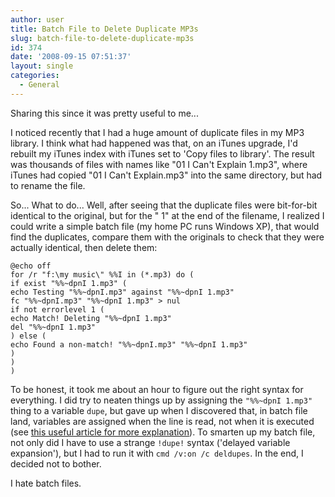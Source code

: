 ```yaml
---
author: user
title: Batch File to Delete Duplicate MP3s
slug: batch-file-to-delete-duplicate-mp3s
id: 374
date: '2008-09-15 07:51:37'
layout: single
categories:
  - General
---
```


Sharing this since it was pretty useful to me...

I noticed recently that I had a huge amount of duplicate files in my MP3 library. I think what had happened was that, on an iTunes upgrade, I'd rebuilt my iTunes index with iTunes set to 'Copy files to library'. The result was thousands of files with names like "01 I Can't Explain 1.mp3", where iTunes had copied "01 I Can't Explain.mp3" into the same directory, but had to rename the file.

So... What to do... Well, after seeing that the duplicate files were bit-for-bit identical to the original, but for the " 1" at the end of the filename, I realized I could write a simple batch file (my home PC runs Windows XP), that would find the duplicates, compare them with the originals to check that they were actually identical, then delete them:

    @echo off
    for /r "f:\my music\" %%I in (*.mp3) do (
    if exist "%%~dpnI 1.mp3" (
    echo Testing "%%~dpnI.mp3" against "%%~dpnI 1.mp3"
    fc "%%~dpnI.mp3" "%%~dpnI 1.mp3" > nul
    if not errorlevel 1 (
    echo Match! Deleting "%%~dpnI 1.mp3"
    del "%%~dpnI 1.mp3"
    ) else (
    echo Found a non-match! "%%~dpnI.mp3" "%%~dpnI 1.mp3"
    )
    )
    )

To be honest, it took me about an hour to figure out the right syntax for everything. I did try to neaten things up by assigning the `"%%~dpnI 1.mp3"` thing to a variable `dupe`, but gave up when I discovered that, in batch file land, variables are assigned when the line is read, not when it is executed (see [this useful article for more explanation](http://www.robvanderwoude.com/ntset.html)). To smarten up my batch file, not only did I have to use a strange `!dupe!` syntax ('delayed variable expansion'), but I had to run it with `cmd /v:on /c deldupes`. In the end, I decided not to bother.

I hate batch files.